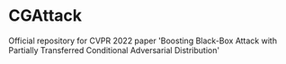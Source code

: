 # CGAttack
Official repository for CVPR 2022 paper 'Boosting Black-Box Attack with Partially Transferred Conditional Adversarial Distribution'
